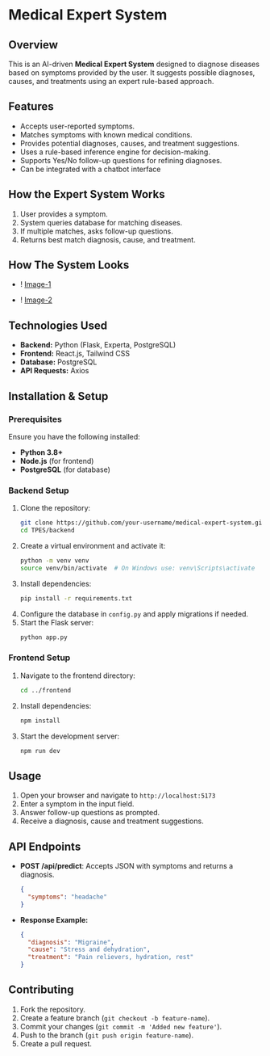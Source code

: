 # Medical Expert System

## Overview

This is an AI-driven **Medical Expert System** designed to diagnose diseases based on symptoms provided by the user. It suggests possible diagnoses, causes, and treatments using an expert rule-based approach.

## Features
- Accepts user-reported symptoms.
- Matches symptoms with known medical conditions.
- Provides potential diagnoses, causes, and treatment suggestions.
- Uses a rule-based inference engine for decision-making.
- Supports Yes/No follow-up questions for refining diagnoses.
- Can be integrated with a chatbot interface

## How the Expert System Works
1. User provides a symptom.
2. System queries database for matching diseases.
3. If multiple matches, asks follow-up questions.
4. Returns best match diagnosis, cause, and treatment.

## How The System Looks
- ! [Image-1](/TPES/images/mes-1.png)


- ! [Image-2](/TPES/images/mes-2.png)

## Technologies Used
- **Backend:** Python (Flask, Experta, PostgreSQL)
- **Frontend:** React.js, Tailwind CSS
- **Database:** PostgreSQL
- **API Requests:** Axios

## Installation  & Setup

### Prerequisites
Ensure you have the following installed:
- **Python 3.8+**
- **Node.js** (for frontend)
- **PostgreSQL** (for database)

### Backend Setup
1. Clone the repository:
   ```bash
   git clone https://github.com/your-username/medical-expert-system.git
   cd TPES/backend
   ```
2. Create a virtual environment and activate it:
   ```bash
   python -m venv venv
   source venv/bin/activate  # On Windows use: venv\Scripts\activate
   ```
3. Install dependencies:
   ```bash
   pip install -r requirements.txt
   ```
4. Configure the database in `config.py` and apply migrations if needed.
5. Start the Flask server:
   ```bash
   python app.py
   ```

### Frontend Setup
1. Navigate to the frontend directory:
   ```bash
   cd ../frontend
   ```
2. Install dependencies:
   ```bash
   npm install
   ```
3. Start the development server:
   ```bash
   npm run dev
   ```

## Usage
1. Open your browser and navigate to `http://localhost:5173`
2. Enter a symptom in the input field.
3. Answer follow-up questions as prompted.
4. Receive a diagnosis, cause and treatment suggestions.

## API Endpoints
- **POST /api/predict**: Accepts JSON with symptoms and returns a diagnosis.
  ```json
  {
    "symptoms": "headache"
  }
  ```

- **Response Example:**
  ```json
  {
    "diagnosis": "Migraine",
    "cause": "Stress and dehydration",
    "treatment": "Pain relievers, hydration, rest"
  }
  ```

## Contributing
1. Fork the repository.
2. Create a feature branch (`git checkout -b feature-name`).
3. Commit your changes (`git commit -m 'Added new feature'`).
4. Push to the branch (`git push origin feature-name`).
5. Create a pull request.
